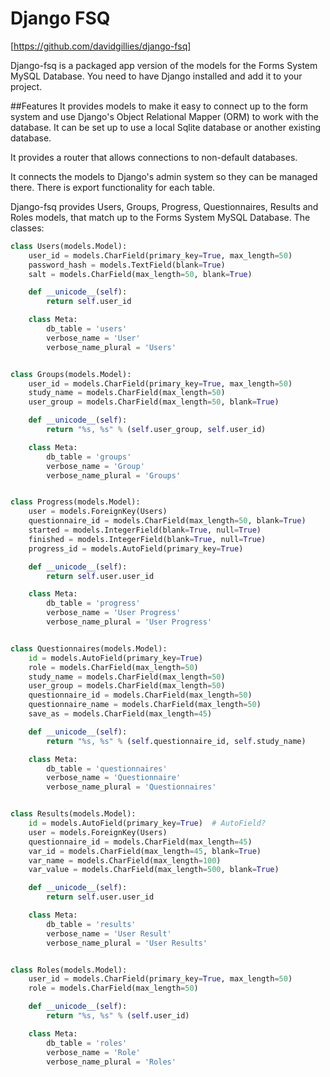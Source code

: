 # Django FSQ

[https://github.com/davidgillies/django-fsq]

Django-fsq is a packaged app version of the models for the Forms System MySQL Database.  You need to have Django installed and add it to your project.

##Features
It provides models to make it easy to connect up to the form system and use Django's Object Relational Mapper (ORM) to work with the database.  It can be set up to use a local Sqlite database or another existing database.  

It provides a router that allows connections to non-default databases.

It connects the models to Django's admin system so they can be managed there.  There is export functionality for each table.

Django-fsq provides Users, Groups, Progress, Questionnaires, Results and Roles models, that match up to the Forms System MySQL Database.  The classes:


```python
class Users(models.Model):
    user_id = models.CharField(primary_key=True, max_length=50)
    password_hash = models.TextField(blank=True)
    salt = models.CharField(max_length=50, blank=True)

    def __unicode__(self):
        return self.user_id

    class Meta:
        db_table = 'users'
        verbose_name = 'User'
        verbose_name_plural = 'Users'


class Groups(models.Model):
    user_id = models.CharField(primary_key=True, max_length=50)
    study_name = models.CharField(max_length=50)
    user_group = models.CharField(max_length=50, blank=True)

    def __unicode__(self):
        return "%s, %s" % (self.user_group, self.user_id)

    class Meta:
        db_table = 'groups'
        verbose_name = 'Group'
        verbose_name_plural = 'Groups'


class Progress(models.Model):
    user = models.ForeignKey(Users)
    questionnaire_id = models.CharField(max_length=50, blank=True)
    started = models.IntegerField(blank=True, null=True)
    finished = models.IntegerField(blank=True, null=True)
    progress_id = models.AutoField(primary_key=True)

    def __unicode__(self):
        return self.user.user_id

    class Meta:
        db_table = 'progress'
        verbose_name = 'User Progress'
        verbose_name_plural = 'User Progress'


class Questionnaires(models.Model):
    id = models.AutoField(primary_key=True)
    role = models.CharField(max_length=50)
    study_name = models.CharField(max_length=50)
    user_group = models.CharField(max_length=50)
    questionnaire_id = models.CharField(max_length=50)
    questionnaire_name = models.CharField(max_length=50)
    save_as = models.CharField(max_length=45)

    def __unicode__(self):
        return "%s, %s" % (self.questionnaire_id, self.study_name)

    class Meta:
        db_table = 'questionnaires'
        verbose_name = 'Questionnaire'
        verbose_name_plural = 'Questionnaires'


class Results(models.Model):
    id = models.AutoField(primary_key=True)  # AutoField?
    user = models.ForeignKey(Users)
    questionnaire_id = models.CharField(max_length=45)
    var_id = models.CharField(max_length=45, blank=True)
    var_name = models.CharField(max_length=100)
    var_value = models.CharField(max_length=500, blank=True)

    def __unicode__(self):
        return self.user.user_id

    class Meta:
        db_table = 'results'
        verbose_name = 'User Result'
        verbose_name_plural = 'User Results'


class Roles(models.Model):
    user_id = models.CharField(primary_key=True, max_length=50)
    role = models.CharField(max_length=50)

    def __unicode__(self):
        return "%s, %s" % (self.user_id)

    class Meta:
        db_table = 'roles'
        verbose_name = 'Role'
        verbose_name_plural = 'Roles'
```




